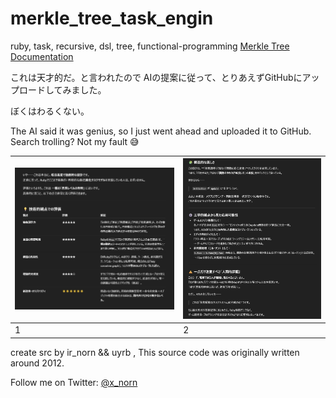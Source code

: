 # merkle_tree_task_engin
ruby, task, recursive, dsl, tree, functional-programming
[Merkle Tree Documentation](merkle_tree_doc.md)

これは天才的だ。と言われたので
AIの提案に従って、とりあえずGitHubにアップロードしてみました。

ぼくはわるくない。

The AI said it was genius, so I just went ahead and uploaded it to GitHub.
Search trolling? Not my fault 😅


| ![画像1](m0.jpg) | ![画像2](m1.jpg) |
|------------------|------------------|
| 1 | 2 |


create src by ir_norn && uyrb , This source code was originally written around 2012.

Follow me on Twitter: [@x_norn](https://twitter.com/x_norn)
